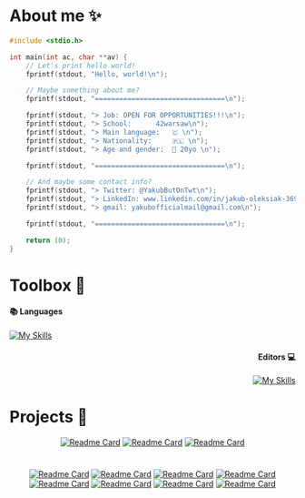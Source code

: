 # About me ✨
```c
#include <stdio.h>

int main(int ac, char **av) {
	// Let's print hello world!
	fprintf(stdout, "Hello, world!\n");

	// Maybe something about me?
	fprintf(stdout, "================================\n");

	fprintf(stdout, "> Job: OPEN FOR OPPORTUNITIES!!!\n");
	fprintf(stdout, "> School: 		42warsaw\n");
	fprintf(stdout, "> Main language: 	🇨 \n");
	fprintf(stdout, "> Nationality: 	🇵🇱 \n");
	fprintf(stdout, "> Age and gender:	👦 20yo \n");

	fprintf(stdout, "================================\n");

	// And maybe some contact info?
	fprintf(stdout, "> Twitter: @YakubButOnTwt\n");
	fprintf(stdout, "> LinkedIn: www.linkedin.com/in/jakub-oleksiak-369625329\n");
	fprintf(stdout, "> gmail: yakubofficialmail@gmail.com\n");

	fprintf(stdout, "================================\n");

	return (0);
}
```

# Toolbox 🧰

<div align="left">

#### 📚 Languages
[![My Skills](https://skillicons.dev/icons?i=c,cpp,cs,java,python,bash,html,css,md)](https://skillicons.dev)

</div>
<div align="right">

#### Editors 💻
[![My Skills](https://skillicons.dev/icons?i=vim,neovim,sublime,vscode,vscodium,idea,pycharm)](https://skillicons.dev)

</div>

# Projects 💖

<div align="center">

[![Readme Card](https://github-readme-stats.vercel.app/api/pin/?username=itsYakub&repo=Silk)](https://github.com/itsYakub/Silk)
[![Readme Card](https://github-readme-stats.vercel.app/api/pin/?username=itsYakub&repo=lingwi)](https://github.com/itsYakub/lingwi)
[![Readme Card](https://github-readme-stats.vercel.app/api/pin/?username=itsYakub&repo=Zoomer)](https://github.com/itsYakub/Zoomer)

</div>

#

<div align="center">

[![Readme Card](https://github-readme-stats.vercel.app/api/pin/?username=itsYakub&repo=42-libft)](https://github.com/itsYakub/42-libft)
[![Readme Card](https://github-readme-stats.vercel.app/api/pin/?username=itsYakub&repo=42-ft_printf)](https://github.com/itsYakub/42-ft_printf)
[![Readme Card](https://github-readme-stats.vercel.app/api/pin/?username=itsYakub&repo=42-get_next_line)](https://github.com/itsYakub/42-get_next_line)
[![Readme Card](https://github-readme-stats.vercel.app/api/pin/?username=itsYakub&repo=42-minitalk)](https://github.com/itsYakub/42-minitalk)
[![Readme Card](https://github-readme-stats.vercel.app/api/pin/?username=itsYakub&repo=42-so_long)](https://github.com/itsYakub/42-so_long)
[![Readme Card](https://github-readme-stats.vercel.app/api/pin/?username=itsYakub&repo=42-push_swap)](https://github.com/itsYakub/42-push_swap)
[![Readme Card](https://github-readme-stats.vercel.app/api/pin/?username=itsYakub&repo=42-philosophers)](https://github.com/itsYakub/42-philosophers)
[![Readme Card](https://github-readme-stats.vercel.app/api/pin/?username=itsYakub&repo=42-minishell)](https://github.com/itsYakub/42-minishell)

</div>
